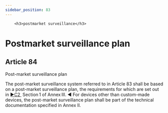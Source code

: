 ```yaml
---
sidebar_position: 83
---
```

        <h3>postmarket surveillance</h3>
<h1>Postmarket surveillance plan</h1>
<h2>Article 84</h2>
   <p class="stitle-article-norm">Post-market surveillance plan</p>
   <p class="norm">The post-market surveillance system referred to in 
Article&nbsp;83 shall be based on a post-market surveillance plan, the 
requirements for which are set out in <span>
         <a href="https://eur-lex.europa.eu/legal-content/EN/AUTO/?uri=celex:32017R0745R%2802%29" onclick="window.open(this.href,'_blanc'); return false;" title="32017R0745R(02): REPLACED">
            <span class="boldface">►C2</span>
         </a><a class="anchorarrow" id="C2-2" href="#C2-3"><i class="fa fa-arrow-down" title="NEXT" ></i></a>
      </span>&nbsp;Section 1 of Annex III.<span class="boldface">&nbsp;◄ </span>
 For devices other than custom-made devices, the post-market 
surveillance plan shall be part of the technical documentation specified
 in Annex&nbsp;II.</p>